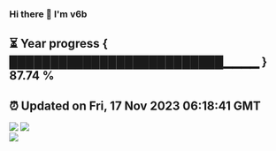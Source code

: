 ### Hi there 👋  I'm v6b  
⏳ Year progress { ██████████████████████████▁▁▁▁ } 87.74 %
---
⏰ Updated on Fri, 17 Nov 2023 06:18:41 GMT
---
![](https://github-readme-stats.vercel.app/api?username=v6b&bg_color=30,e96443,904e95&title_color=fff&text_color=fff&layout=compact)
![](https://github-readme-stats.vercel.app/api/top-langs/?username=v6b&layout=compact&bg_color=30,e96443,904e95&title_color=fff&text_color=fff)  
![](https://gcore.jsdelivr.net/gh/v6b/v6b@main/assets/github-contribution-grid-snake.svg)

